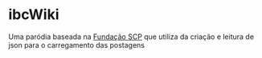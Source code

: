 # ibcWiki

Uma paródia baseada na [Fundação SCP](http://www.scp-wiki.net) que utiliza da criação e leitura de json para o carregamento das postagens 
